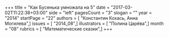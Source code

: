 +++
title = "Как Бусенька умножала на 5"
date = "2017-03-02T11:22:38+03:00"
side = "left"
pagesCount = "3"
slogan = ""
year = "2014"
startPage = "22"
authors = [ "Константин Кохась, Анна Могилева",]
issues = [ "2014_08",]
illustrators = [ "Полина Царёва",]
month = "08"
rubrics = [ "Математические сказки",]
+++
